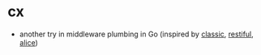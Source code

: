 # cx
+ another try in middleware plumbing in Go (inspired by [classic](https://github.com/dc0d/classic), [restiful](https://github.com/laicosly/restiful), [alice](https://github.com/justinas/alice))

